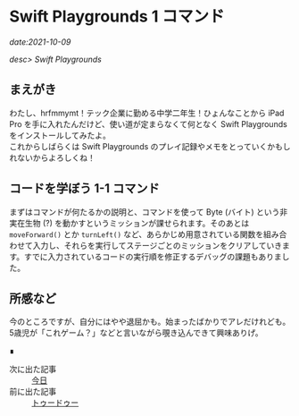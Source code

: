 # Swift Playgrounds 1 コマンド

*date:2021-10-09*

*desc> Swift Playgrounds*

## まえがき
わたし、hrfmmymt！テック企業に勤める中学二年生！ひょんなことから iPad Pro を手に入れたんだけど、使い道が定まらなくて何となく Swift Playgrounds をインストールしてみたよ。  
これからしばらくは Swift Playgrounds のプレイ記録やメモをとっていくかもしれないからよろしくね！

## コードを学ぼう 1-1 コマンド
まずはコマンドが何たるかの説明と、コマンドを使って Byte (バイト) という非実在生物 (?) を動かすというミッションが課せられます。そのあとは `moveForward()` とか `turnLeft()` など、あらかじめ用意されている関数を組み合わせて入力し、それらを実行してステージごとのミッションをクリアしていきます。すでに入力されているコードの実行順を修正するデバッグの課題もありました。

## 所感など
今のところですが、自分にはやや退屈かも。始まったばかりでアレだけれども。  
5歳児が「これゲーム？」などと言いながら覗き込んできて興味ありげ。

<footer class="post-footer">&#8718;</footer><nav class="post-recent"><dl><dt>次に出た記事</dt><dd><a href="20211009">今日</a></dd><dt>前に出た記事</dt><dd><a href="%E3%83%88%E3%82%A5%E3%83%BC%E3%83%89%E3%82%A5%E3%83%BC">トゥードゥー</a></dd></dl></nav>